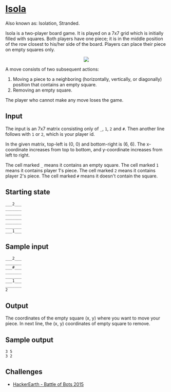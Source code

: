 # [Isola](https://github.com/AdamStelmaszczyk/gtsa/blob/master/examples/isola.py)

Also known as: Isolation, Stranded.

Isola is a two-player board game. It is played on a 7x7 grid which is initially filled with squares. Both players have one piece; it is in the middle position of the row closest to his/her side of the board. Players can place their piece on empty squares only. 

<p align="center">
  <img src="https://upload.wikimedia.org/wikipedia/commons/8/8a/Isola_starting_position.png"/>
</p>

A move consists of two subsequent actions:

1. Moving a piece to a neighboring (horizontally, vertically, or diagonally) position that contains an empty square.
2. Removing an empty square.

The player who cannot make any move loses the game.

Input 
---
The input is an 7x7 matrix consisting only of `_`, `1`, `2` and `#`. Then another line follows with `1` or `2`, which is your player id.

In the given matrix, top-left is (0, 0) and bottom-right is (6, 6). The x-coordinate increases from top to bottom, and y-coordinate increases from left to right.

The cell marked `_` means it contains an empty square. The cell marked `1` means it contains player 1's piece. The cell marked `2` means it contains player 2's piece. The cell marked `#` means it doesn't contain the square.

Starting state
---
```
___2___
_______
_______
_______
_______
_______
___1___
```

Sample input
---
```
___2___
_______
___#___
_______
_______
___1___
_______
2
```

Output 
---
The coordinates of the empty square (x, y) where you want to move your piece. 
In next line, the (x, y) coordinates of empty square to remove.

Sample output
---
```
3 5
3 2
```

Challenges
---
- [HackerEarth - Battle of Bots 2015](https://www.hackerearth.com/problem/multiplayer/isola/)

